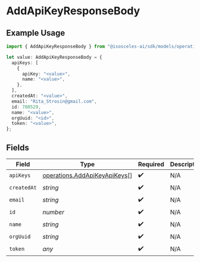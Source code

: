 # AddApiKeyResponseBody

## Example Usage

```typescript
import { AddApiKeyResponseBody } from "@isosceles-ai/sdk/models/operations";

let value: AddApiKeyResponseBody = {
  apiKeys: [
    {
      apiKey: "<value>",
      name: "<value>",
    },
  ],
  createdAt: "<value>",
  email: "Rita_Strosin@gmail.com",
  id: 780529,
  name: "<value>",
  orgUuid: "<id>",
  token: "<value>",
};
```

## Fields

| Field                                                                        | Type                                                                         | Required                                                                     | Description                                                                  |
| ---------------------------------------------------------------------------- | ---------------------------------------------------------------------------- | ---------------------------------------------------------------------------- | ---------------------------------------------------------------------------- |
| `apiKeys`                                                                    | [operations.AddApiKeyApiKeys](../../models/operations/addapikeyapikeys.md)[] | :heavy_check_mark:                                                           | N/A                                                                          |
| `createdAt`                                                                  | *string*                                                                     | :heavy_check_mark:                                                           | N/A                                                                          |
| `email`                                                                      | *string*                                                                     | :heavy_check_mark:                                                           | N/A                                                                          |
| `id`                                                                         | *number*                                                                     | :heavy_check_mark:                                                           | N/A                                                                          |
| `name`                                                                       | *string*                                                                     | :heavy_check_mark:                                                           | N/A                                                                          |
| `orgUuid`                                                                    | *string*                                                                     | :heavy_check_mark:                                                           | N/A                                                                          |
| `token`                                                                      | *any*                                                                        | :heavy_check_mark:                                                           | N/A                                                                          |
